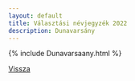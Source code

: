 ```yaml
---
layout: default
title: Választási névjegyzék 2022
description: Dunavarsány
---
```


{% include Dunavarsaany.html %}

[Vissza](./)